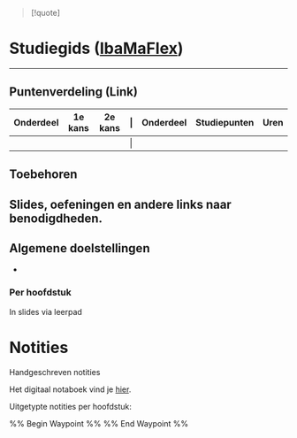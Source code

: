 >[!quote]

# Studiegids ([IbaMaFlex]())
--- 
## Puntenverdeling (Link)

| Onderdeel | 1e kans | 2e kans | \|  | Onderdeel | Studiepunten | Uren |
| --------- | ------- | ------- | --- | --------- | ------------ | ---- |
|           |         |         | \|  |           |              |      |


## Toebehoren
Slides, oefeningen en andere links naar benodigdheden.
- 

## Algemene doelstellingen
- 

### Per hoofdstuk
In slides via leerpad 

<div class="notes-links">
<h1>Notities</h1>
<p class="header-nolink">Handgeschreven notities</p>
<p>Het digitaal notaboek vind je  <a href="https://drive.google.com/drive/folders/19MFfBkp48F4e63byHzHa5kYravR2JxWS?usp=sharing">hier</a>.</p>

<p class="header-nolink">Uitgetypte notities per hoofdstuk:</p>
<div class="waypoint">
%% Begin Waypoint %%
%% End Waypoint %%
</div>
</div>